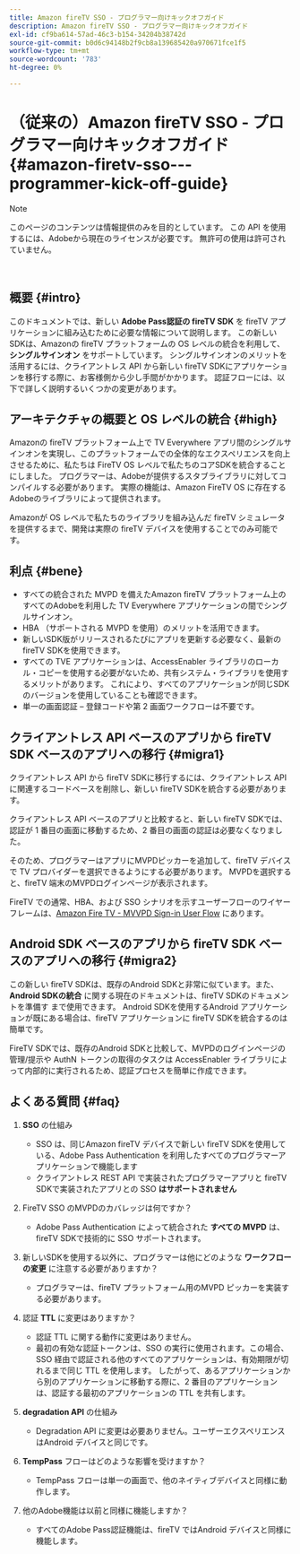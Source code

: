 ```yaml
---
title: Amazon fireTV SSO - プログラマー向けキックオフガイド
description: Amazon fireTV SSO - プログラマー向けキックオフガイド
exl-id: cf9ba614-57ad-46c3-b154-34204b38742d
source-git-commit: b0d6c94148b2f9cb8a139685420a970671fce1f5
workflow-type: tm+mt
source-wordcount: '783'
ht-degree: 0%

---
```


# （従来の）Amazon fireTV SSO - プログラマー向けキックオフガイド {#amazon-firetv-sso---programmer-kick-off-guide}

>[!NOTE]
>
>このページのコンテンツは情報提供のみを目的としています。 この API を使用するには、Adobeから現在のライセンスが必要です。 無許可の使用は許可されていません。

</br>

## 概要 {#intro}

このドキュメントでは、新しい **Adobe Pass認証の fireTV SDK** を fireTV アプリケーションに組み込むために必要な情報について説明します。 この新しいSDKは、Amazonの fireTV プラットフォームの OS レベルの統合を利用して、**シングルサインオン** をサポートしています。 シングルサインオンのメリットを活用するには、クライアントレス API から新しい fireTV SDKにアプリケーションを移行する際に、お客様側から少し手間がかかります。 認証フローには、以下で詳しく説明するいくつかの変更があります。

## アーキテクチャの概要と OS レベルの統合 {#high}

Amazonの fireTV プラットフォーム上で TV Everywhere アプリ間のシングルサインオンを実現し、このプラットフォームでの全体的なエクスペリエンスを向上させるために、私たちは FireTV OS レベルで私たちのコアSDKを統合することにしました。 プログラマーは、Adobeが提供するスタブライブラリに対してコンパイルする必要があります。 実際の機能は、Amazon FireTV OS に存在するAdobeのライブラリによって提供されます。

Amazonが OS レベルで私たちのライブラリを組み込んだ fireTV シミュレータを提供するまで、開発は実際の fireTV デバイスを使用することでのみ可能です。

## 利点 {#bene}

* すべての統合された MVPD を備えたAmazon fireTV プラットフォーム上のすべてのAdobeを利用した TV Everywhere アプリケーションの間でシングルサインオン。
* HBA （サポートされる MVPD を使用）のメリットを活用できます。
* 新しいSDK版がリリースされるたびにアプリを更新する必要なく、最新の fireTV SDKを使用できます。
* すべての TVE アプリケーションは、AccessEnabler ライブラリのローカル・コピーを使用する必要がないため、共有システム・ライブラリを使用するメリットがあります。 これにより、すべてのアプリケーションが同じSDKのバージョンを使用していることも確認できます。
* 単一の画面認証 – 登録コードや第 2 画面ワークフローは不要です。

## クライアントレス API ベースのアプリから fireTV SDK ベースのアプリへの移行 {#migra1}

クライアントレス API から fireTV SDKに移行するには、クライアントレス API に関連するコードベースを削除し、新しい fireTV SDKを統合する必要があります。

クライアントレス API ベースのアプリと比較すると、新しい fireTV SDKでは、認証が 1 番目の画面に移動するため、2 番目の画面の認証は必要なくなりました。

そのため、プログラマーはアプリにMVPDピッカーを追加して、fireTV デバイスで TV プロバイダーを選択できるようにする必要があります。 MVPDを選択すると、fireTV 端末のMVPDログインページが表示されます。

FireTV での通常、HBA、および SSO シナリオを示すユーザーフローのワイヤーフレームは、[Amazon Fire TV - MVVPD Sign-in User Flow](https://xd.adobe.com/view/9058288e-4b67-43a1-9d5b-5f76ede6c51e/) にあります。

## Android SDK ベースのアプリから fireTV SDK ベースのアプリへの移行 {#migra2}

この新しい fireTV SDKは、既存のAndroid SDKと非常に似ています。また、**Android SDKの統合** に関する現在のドキュメントは、fireTV SDKのドキュメントを準備す <!--http://tve.helpdocsonline.com/android-technical-overview--> まで使用できます。 Android SDKを使用するAndroid アプリケーションが既にある場合は、fireTV アプリケーションに fireTV SDKを統合するのは簡単です。

FireTV SDKでは、既存のAndroid SDKと比較して、MVPDのログインページの管理/提示や AuthN トークンの取得のタスクは AccessEnabler ライブラリによって内部的に実行されるため、認証プロセスを簡単に作成できます。

## よくある質問 {#faq}

1. **SSO** の仕組み

   * SSO は、同じAmazon fireTV デバイスで新しい fireTV SDKを使用している、Adobe Pass Authentication を利用したすべてのプログラマーアプリケーションで機能します
   * クライアントレス REST API で実装されたプログラマーアプリと fireTV SDKで実装されたアプリとの SSO **はサポートされません**

1. FireTV SSO のMVPDのカバレッジは何ですか？

   * Adobe Pass Authentication によって統合された **すべての MVPD** は、fireTV SDKで技術的に SSO サポートされます。

1. 新しいSDKを使用する以外に、プログラマーは他にどのような **ワークフローの変更** に注意する必要がありますか？

   * プログラマーは、fireTV プラットフォーム用のMVPD ピッカーを実装する必要があります。

1. 認証 **TTL** に変更はありますか？

   * 認証 TTL に関する動作に変更はありません。
   * 最初の有効な認証トークンは、SSO の実行に使用されます。この場合、SSO 経由で認証される他のすべてのアプリケーションは、有効期限が切れるまで同じ TTL を使用します。 したがって、あるアプリケーションから別のアプリケーションに移動する際に、2 番目のアプリケーションは、認証する最初のアプリケーションの TTL を共有します。

1. **degradation API** の仕組み

   * Degradation API に変更は必要ありません。ユーザーエクスペリエンスはAndroid デバイスと同じです。

1. **TempPass** フローはどのような影響を受けますか？

   * TempPass フローは単一の画面で、他のネイティブデバイスと同様に動作します。

1. 他のAdobe機能は以前と同様に機能しますか？

   * すべてのAdobe Pass認証機能は、fireTV ではAndroid デバイスと同様に機能します。
